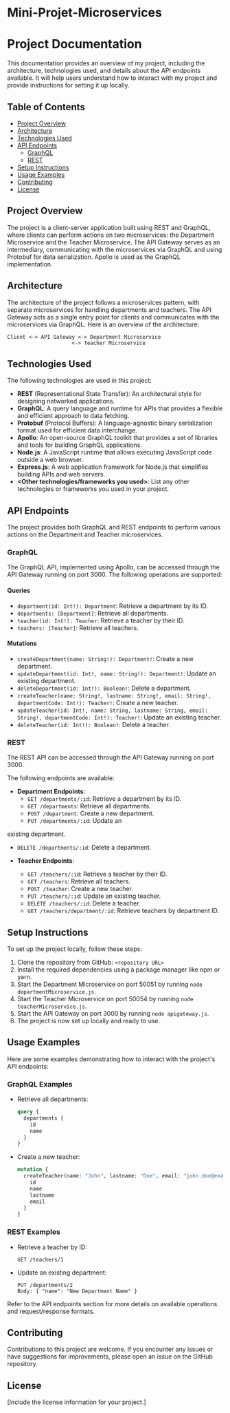 ﻿# Mini-Projet-Microservices
# Project Documentation

This documentation provides an overview of my project, including the architecture, technologies used, and details about the API endpoints available. It will help users understand how to interact with my project and provide instructions for setting it up locally.

## Table of Contents

- [Project Overview](#project-overview)
- [Architecture](#architecture)
- [Technologies Used](#technologies-used)
- [API Endpoints](#api-endpoints)
  - [GraphQL](#graphql)
  - [REST](#rest)
- [Setup Instructions](#setup-instructions)
- [Usage Examples](#usage-examples)
- [Contributing](#contributing)
- [License](#license)

## Project Overview

The project is a client-server application built using REST and GraphQL, where clients can perform actions on two microservices: the Department Microservice and the Teacher Microservice. The API Gateway serves as an intermediary, communicating with the microservices via GraphQL and using Protobuf for data serialization. Apollo is used as the GraphQL implementation.

## Architecture

The architecture of the project follows a microservices pattern, with separate microservices for handling departments and teachers. The API Gateway acts as a single entry point for clients and communicates with the microservices via GraphQL. Here is an overview of the architecture:

```
Client <-> API Gateway <-> Department Microservice
                     <-> Teacher Microservice
```

## Technologies Used

The following technologies are used in this project:

- **REST** (Representational State Transfer): An architectural style for designing networked applications.
- **GraphQL**: A query language and runtime for APIs that provides a flexible and efficient approach to data fetching.
- **Protobuf** (Protocol Buffers): A language-agnostic binary serialization format used for efficient data interchange.
- **Apollo**: An open-source GraphQL toolkit that provides a set of libraries and tools for building GraphQL applications.
- **Node.js**: A JavaScript runtime that allows executing JavaScript code outside a web browser.
- **Express.js**: A web application framework for Node.js that simplifies building APIs and web servers.
- **<Other technologies/frameworks you used>**: List any other technologies or frameworks you used in your project.

## API Endpoints

The project provides both GraphQL and REST endpoints to perform various actions on the Department and Teacher microservices.

### GraphQL

The GraphQL API, implemented using Apollo, can be accessed through the API Gateway running on port 3000. The following operations are supported:

#### Queries

- `department(id: Int!): Department`: Retrieve a department by its ID.
- `departments: [Department]`: Retrieve all departments.
- `teacher(id: Int!): Teacher`: Retrieve a teacher by their ID.
- `teachers: [Teacher]`: Retrieve all teachers.

#### Mutations

- `createDepartment(name: String!): Department!`: Create a new department.
- `updateDepartment(id: Int!, name: String!): Department!`: Update an existing department.
- `deleteDepartment(id: Int!): Boolean!`: Delete a department.
- `createTeacher(name: String!, lastname: String!, email: String!, departmentCode: Int!): Teacher!`: Create a new teacher.
- `updateTeacher(id: Int!, name: String, lastname: String, email: String!, departmentCode: Int!): Teacher!`: Update an existing teacher.
- `deleteTeacher(id: Int!): Boolean!`: Delete a teacher.

### REST

The REST API can be accessed through the API Gateway running on port 3000.

The following endpoints are available:

- **Department Endpoints**:
  - `GET /departments/:id`: Retrieve a department by its ID.
  - `GET /departments`: Retrieve all departments.
  - `POST /department`: Create a new department.
  - `PUT /departments/:id`: Update an

 existing department.
  - `DELETE /departments/:id`: Delete a department.

- **Teacher Endpoints**:
  - `GET /teachers/:id`: Retrieve a teacher by their ID.
  - `GET /teachers`: Retrieve all teachers.
  - `POST /teacher`: Create a new teacher.
  - `PUT /teachers/:id`: Update an existing teacher.
  - `DELETE /teachers/:id`: Delete a teacher.
  - `GET /teachers/department/:id`: Retrieve teachers by department ID.

## Setup Instructions

To set up the project locally, follow these steps:

1. Clone the repository from GitHub: `<repository URL>`
2. Install the required dependencies using a package manager like npm or yarn.
3. Start the Department Microservice on port 50051 by running `node departmentMicroservice.js`.
4. Start the Teacher Microservice on port 50054 by running `node teacherMicroservice.js`.
5. Start the API Gateway on port 3000 by running `node apigateway.js`.
6. The project is now set up locally and ready to use.

## Usage Examples

Here are some examples demonstrating how to interact with the project's API endpoints:

### GraphQL Examples

- Retrieve all departments:

  ```graphql
  query {
    departments {
      id
      name
    }
  }
  ```

- Create a new teacher:

  ```graphql
  mutation {
    createTeacher(name: "John", lastname: "Doe", email: "john.doe@example.com", departmentCode: 123) {
      id
      name
      lastname
      email
    }
  }
  ```

### REST Examples

- Retrieve a teacher by ID:

  ```
  GET /teachers/1
  ```

- Update an existing department:

  ```
  PUT /departments/2
  Body: { "name": "New Department Name" }
  ```

Refer to the API endpoints section for more details on available operations and request/response formats.

## Contributing

Contributions to this project are welcome. If you encounter any issues or have suggestions for improvements, please open an issue on the GitHub repository.

## License

[Include the license information for your project.]
